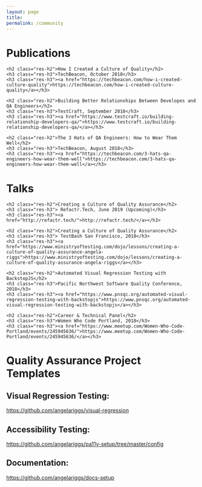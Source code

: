 ```yaml
---
layout: page
title: 
permalink: /community
---
```


<!-- <div>
	<p>Hello! You can view my resume below, or click here to download a PDF version:
<a class='res-link' href="/angela-riggs-resume.pdf" target="_blank">Angela's Resume</a></p>
</div> -->

<div>
	<h1 class="res-sec-title">Publications</h1>

	<h2 class="res-h2">How I Created a Culture of Quality</h2>
	<h3 class="res-h3">TechBeacon, October 2018</h3>
	<h3 class="res-h3"><a href="https://techbeacon.com/how-i-created-culture-quality">https://techbeacon.com/how-i-created-culture-quality</a></h3>

	<h2 class="res-h2">Building Better Relationships Between Developes and QA Engineers</h2>
	<h3 class="res-h3">TestCraft, September 2018</h3>
	<h3 class="res-h3"><a href="https://www.testcraft.io/building-relationship-developers-qa/">https://www.testcraft.io/building-relationship-developers-qa/</a></h3>

	<h2 class="res-h2">The 3 Hats of QA Engineers: How to Wear Them Well</h2>
	<h3 class="res-h3">TechBeacon, August 2018</h3>
	<h3 class="res-h3"><a href="https://techbeacon.com/3-hats-qa-engineers-how-wear-them-well">https://techbeacon.com/3-hats-qa-engineers-how-wear-them-well</a></h3>

</div>

<div>
	<h1 class="res-sec-title">Talks</h1>

	<h2 class="res-h2">Creating a Culture of Quality Assurance</h2>
	<h3 class="res-h3"> Refactr.Tech, June 2019 (Upcoming)</h3>
	<h3 class="res-h3"><a href="http://refactr.tech/">http://refactr.tech/</a></h3>

	<h2 class="res-h2">Creating a Culture of Quality Assurance</h2>
	<h3 class="res-h3"> TestBash San Francisco, 2018</h3>
	<h3 class="res-h3"><a href="https://www.ministryoftesting.com/dojo/lessons/creating-a-culture-of-quality-assurance-angela-riggs">https://www.ministryoftesting.com/dojo/lessons/creating-a-culture-of-quality-assurance-angela-riggs</a></h3>

	<h2 class="res-h2">Automated Visual Regression Testing with BackstopJS</h2>
	<h3 class="res-h3">Pacific Northwest Software Quality Conference, 2018</h3>
	<h3 class="res-h3"><a href="https://www.pnsqc.org/automated-visual-regression-testing-with-backstopjs">https://www.pnsqc.org/automated-visual-regression-testing-with-backstopjs</a></h3>

	<h2 class="res-h2">Career & Technical Panel</h2>
	<h3 class="res-h3">Women Who Code Portland, 2018</h3>
	<h3 class="res-h3"><a href="https://www.meetup.com/Women-Who-Code-Portland/events/245945636/">https://www.meetup.com/Women-Who-Code-Portland/events/245945636/</a></h3>
</div>

<div>
	<h1 class="res-sec-title" id="internet-pres">Quality Assurance Project Templates</h1>
	<h2 class="res-h2">Visual Regression Testing:</h2><a href="https://github.com/angelariggs/visual-regression" class="internet-pres-link">https://github.com/angelariggs/visual-regression</a>
	<h2 class="res-h2">Accessibility Testing:</h2><a href="https://github.com/angelariggs/pa11y-setup/tree/master/config" class="internet-pres-link">https://github.com/angelariggs/pa11y-setup/tree/master/config</a>
	<h2 class="res-h2">Documentation:</h2><a href="https://github.com/angelariggs/docs-setup" class="internet-pres-link">https://github.com/angelariggs/docs-setup</a>
</div>
